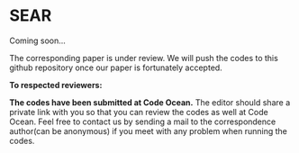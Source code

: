 # SEAR

Coming soon...

The corresponding paper is under review. We will push the codes to
this github repository once our paper is fortunately accepted.

**To respected reviewers:**

**The codes have been submitted at Code Ocean.** The editor should share
a private link with you so that you can review the codes as well at
Code Ocean. Feel free to contact us by sending a mail to the
correspondence author(can be anonymous) if you meet with any problem
when running the codes.

